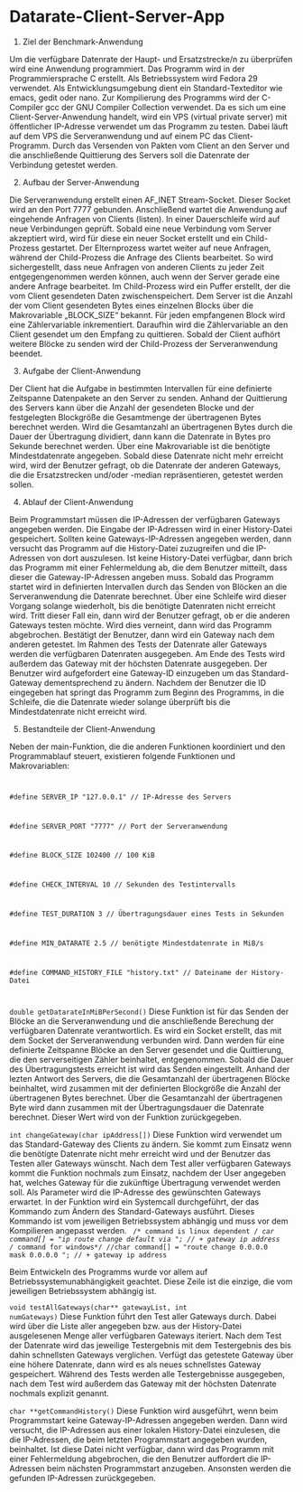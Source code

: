 # Datarate-Client-Server-App

1. Ziel der Benchmark-Anwendung

Um die verfügbare Datenrate der Haupt- und Ersatzstrecke/n zu überprüfen wird eine Anwendung programmiert. 
Das Programm wird in der Programmiersprache C erstellt. Als Betriebssystem wird Fedora 29 verwendet. Als Entwicklungsumgebung dient ein Standard-Texteditor wie emacs, gedit oder nano. Zur Kompilierung des Programms wird der C-Compiler gcc der GNU Compiler Collection verwendet.
Da es sich um eine Client-Server-Anwendung handelt, wird ein VPS (virtual private server) mit öffentlicher IP-Adresse verwendet um das Programm zu testen. Dabei läuft auf dem VPS die Serveranwendung und auf einem PC das Client-Programm. Durch das Versenden von Pakten vom Client an den Server und die anschließende Quittierung des Servers soll die Datenrate der Verbindung getestet werden.

2. Aufbau der Server-Anwendung

Die Serveranwendung erstellt einen AF_INET Stream-Socket. Dieser Socket wird an den Port 7777 gebunden. Anschließend wartet die Anwendung auf eingehende Anfragen von Clients (listen). In einer Dauerschleife wird auf neue Verbindungen geprüft. Sobald eine neue Verbindung vom Server akzeptiert wird, wird für diese ein neuer Socket erstellt und ein Child-Prozess gestartet. Der Elternprozess wartet weiter auf neue Anfragen, während der Child-Prozess die Anfrage des Clients bearbeitet. So wird sichergestellt, dass neue Anfragen von anderen Clients zu jeder Zeit entgegengenommen werden können, auch wenn der Server gerade eine andere Anfrage bearbeitet. 
Im Child-Prozess wird ein Puffer erstellt, der die vom Client gesendeten Daten zwischenspeichert. Dem Server ist die Anzahl der vom Client gesendeten Bytes eines einzelnen Blocks über die Makrovariable „BLOCK_SIZE“ bekannt. Für jeden empfangenen Block wird eine Zählervariable inkrementiert. Daraufhin wird die Zählervariable an den Client gesendet um den Empfang zu quittieren. Sobald der Client aufhört weitere Blöcke zu senden wird der Child-Prozess der Serveranwendung beendet. 

3. Aufgabe der Client-Anwendung

Der Client hat die Aufgabe in bestimmten Intervallen für eine definierte Zeitspanne Datenpakete an den Server zu senden. Anhand der Quittierung des Servers kann über die Anzahl der gesendeten Blocke und der festgelegten Blockgröße die Gesamtmenge der übertragenen Bytes berechnet werden. Wird die Gesamtanzahl an übertragenen Bytes durch die Dauer der Übertragung dividiert, dann kann die Datenrate in Bytes pro Sekunde berechnet werden. Über eine Makrovariable ist die benötigte Mindestdatenrate angegeben. Sobald diese Datenrate nicht mehr erreicht wird, wird der Benutzer gefragt, ob die Datenrate der anderen Gateways, die die Ersatzstrecken und/oder -median repräsentieren, getestet werden sollen. 

4. Ablauf der Client-Anwendung

Beim Programmstart müssen die IP-Adressen der verfügbaren Gateways angegeben werden. Die Eingabe der IP-Adressen wird in einer History-Datei gespeichert. Sollten keine Gateways-IP-Adressen angegeben werden, dann versucht das Programm auf die History-Datei zuzugreifen und die IP-Adressen von dort auszulesen. Ist keine History-Datei verfügbar, dann brich das Programm mit einer Fehlermeldung ab, die dem Benutzer mitteilt, dass dieser die Gateway-IP-Adressen angeben muss. 
Sobald das Programm startet wird in definierten Intervallen durch das Senden von Blöcken an die Serveranwendung die Datenrate berechnet. Über eine Schleife wird dieser Vorgang solange wiederholt, bis die benötigte Datenraten nicht erreicht wird. Tritt dieser Fall ein, dann wird der Benutzer gefragt, ob er die anderen Gateways testen möchte. Wird dies verneint, dann wird das Programm abgebrochen. Bestätigt der Benutzer, dann wird ein Gateway nach dem anderen getestet. Im Rahmen des Tests der Datenrate aller Gateways werden die verfügbaren Datenraten ausgegeben. Am Ende des Tests wird außerdem das Gateway mit der höchsten Datenrate ausgegeben. Der Benutzer wird aufgefordert eine Gateway-ID einzugeben um das Standard-Gateway dementsprechend zu ändern. Nachdem der Benutzer die ID eingegeben hat springt das Programm zum Beginn des Programms, in die Schleife, die die Datenrate wieder solange überprüft bis die Mindestdatenrate nicht erreicht wird.

5. Bestandteile der Client-Anwendung

Neben der main-Funktion, die die anderen Funktionen koordiniert und den Programmablauf steuert, existieren folgende Funktionen und Makrovariablen:

<code>
<p>#define SERVER_IP "127.0.0.1" // IP-Adresse des Servers</p>
<p>#define SERVER_PORT "7777" // Port der Serveranwendung</p>
<p>#define BLOCK_SIZE 102400 // 100 KiB</p>
<p>#define CHECK_INTERVAL 10 // Sekunden des Testintervalls</p>
<p>#define TEST_DURATION 3 // Übertragungsdauer eines Tests in Sekunden</p>
<p>#define MIN_DATARATE 2.5 // benötigte Mindestdatenrate in MiB/s</p>
<p>#define COMMAND_HISTORY_FILE "history.txt" // Dateiname der History-Datei</p>
</code>

<code>double getDatarateInMiBPerSecond()</code>
Diese Funktion ist für das Senden der Blöcke an die Serveranwendung und die anschließende Berechung der verfügbaren Datenrate verantwortlich.  Es wird ein Socket erstellt, das mit dem Socket der Serveranwendung verbunden wird. Dann werden für eine definierte Zeitspanne Blöcke an den Server gesendet und die Quittierung, die den serverseitigen Zähler beinhaltet, entgegenommen. Sobald die Dauer des Übertragungstests erreicht ist wird das Senden eingestellt. Anhand der lezten Antwort des Servers, die die Gesamtanzahl der übertragenen Blöcke beinhaltet, wird zusammen mit der definierten Blockgröße die Anzahl der übertragenen Bytes berechnet. Über die Gesamtanzahl der übertragenen Byte wird dann zusammen mit der Übertragungsdauer die Datenrate berechnet. Dieser Wert wird von der Funktion zurückgegeben. 

<code>int changeGateway(char ipAddress[])</code>
Diese Funktion wird verwendet um das Standard-Gateway des Clients zu ändern. Sie kommt zum Einsatz wenn die benötigte Datenrate nicht mehr erreicht wird und der Benutzer das Testen aller Gateways wünscht. Nach dem Test aller verfügbaren Gateways kommt die Funktion nochmals zum Einsatz, nachdem der User angegeben hat, welches Gateway für die zukünftige Übertragung verwendet werden soll. Als Parameter wird die IP-Adresse des gewünschten Gateways erwartet. In der Funktion wird ein Systemcall durchgeführt, der das Kommando zum Ändern des Standard-Gateways ausführt. Dieses Kommando ist vom jeweiligen Betriebssystem abhängig und muss vor dem Kompilieren angepasst werden.
<code>
/* command is linux dependent */
car command[] = "ip route change default via "; // + gateway ip 	address
/* command for windows*/
//char command[] = "route change 0.0.0.0 mask 0.0.0.0 "; // + gateway 	ip address
</code>

Beim Entwickeln des Programms wurde vor allem auf Betriebssystemunabhängigkeit geachtet. Diese Zeile ist die einzige, die vom jeweiligen Betriebssystem abhängig ist. 

<code>void testAllGateways(char** gatewayList, int numGateways)</code>
Diese Funktion führt den Test aller Gateways durch. Dabei wird über die Liste aller angegeben bzw. aus der History-Datei ausgelesenen Menge aller verfügbaren Gateways iteriert. Nach dem Test der Datenrate wird das jeweilige Testergebnis mit dem Testergebnis des bis dahin schnellsten Gateways verglichen. Verfügt das getestete Gateway über eine höhere Datenrate, dann wird es als neues schnellstes Gateway gespeichert. Während des Tests werden alle Testergebnisse ausgegeben, nach dem Test wird außerdem das Gateway mit der höchsten Datenrate nochmals explizit genannt. 

<code>char **getCommandHistory()</code>
Diese Funktion wird ausgeführt, wenn beim Programmstart keine Gateway-IP-Adressen angegeben werden. Dann wird versucht, die IP-Adressen aus einer lokalen History-Datei einzulesen, die die IP-Adressen, die beim letzten Programmstart angegeben wurden, beinhaltet. Ist diese Datei nicht verfügbar, dann wird das Programm mit einer Fehlermeldung abgebrochen, die den Benutzer auffordert die IP-Adressen beim nächsten Programmstart anzugeben. Ansonsten werden die gefunden IP-Adressen zurückgegeben. 
